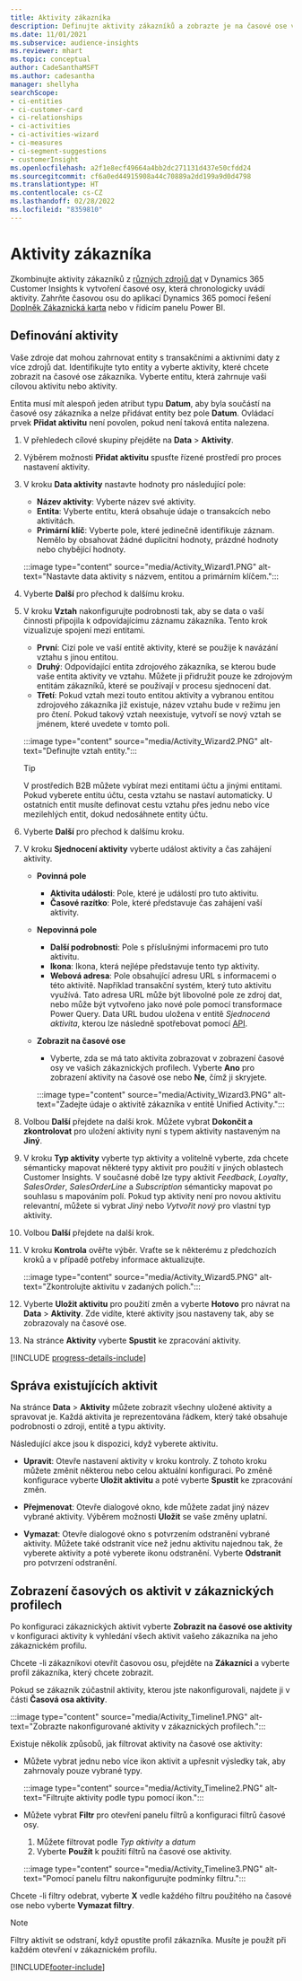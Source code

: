 ```yaml
---
title: Aktivity zákazníka
description: Definujte aktivity zákazníků a zobrazte je na časové ose v zákaznických profilech.
ms.date: 11/01/2021
ms.subservice: audience-insights
ms.reviewer: mhart
ms.topic: conceptual
author: CadeSanthaMSFT
ms.author: cadesantha
manager: shellyha
searchScope:
- ci-entities
- ci-customer-card
- ci-relationships
- ci-activities
- ci-activities-wizard
- ci-measures
- ci-segment-suggestions
- customerInsight
ms.openlocfilehash: a2f1e8ecf49664a4bb2dc271131d437e50cfdd24
ms.sourcegitcommit: cf6a0ed44915908a44c70889a2dd199a9d0d4798
ms.translationtype: HT
ms.contentlocale: cs-CZ
ms.lasthandoff: 02/28/2022
ms.locfileid: "8359810"
---
```

# <a name="customer-activities"></a>Aktivity zákazníka

Zkombinujte aktivity zákazníků z [různých zdrojů dat](data-sources.md) v Dynamics 365 Customer Insights k vytvoření časové osy, která chronologicky uvádí aktivity. Zahrňte časovou osu do aplikací Dynamics 365 pomocí řešení [Doplněk Zákaznická karta](customer-card-add-in.md) nebo v řídicím panelu Power BI.

## <a name="define-an-activity"></a>Definování aktivity

Vaše zdroje dat mohou zahrnovat entity s transakčními a aktivními daty z více zdrojů dat. Identifikujte tyto entity a vyberte aktivity, které chcete zobrazit na časové ose zákazníka. Vyberte entitu, která zahrnuje vaši cílovou aktivitu nebo aktivity.

Entita musí mít alespoň jeden atribut typu **Datum**, aby byla součástí na časové osy zákazníka a nelze přidávat entity bez pole **Datum**. Ovládací prvek **Přidat aktivitu** není povolen, pokud není taková entita nalezena.

1. V přehledech cílové skupiny přejděte na **Data** > **Aktivity**.

1. Výběrem možnosti **Přidat aktivitu** spusťte řízené prostředí pro proces nastavení aktivity.

1. V kroku **Data aktivity** nastavte hodnoty pro následující pole:

   - **Název aktivity**: Vyberte název své aktivity.
   - **Entita**: Vyberte entitu, která obsahuje údaje o transakcích nebo aktivitách.
   - **Primární klíč**: Vyberte pole, které jedinečně identifikuje záznam. Nemělo by obsahovat žádné duplicitní hodnoty, prázdné hodnoty nebo chybějící hodnoty.

   :::image type="content" source="media/Activity_Wizard1.PNG" alt-text="Nastavte data aktivity s názvem, entitou a primárním klíčem.":::

1. Vyberte **Další** pro přechod k dalšímu kroku.

1. V kroku **Vztah** nakonfigurujte podrobnosti tak, aby se data o vaší činnosti připojila k odpovídajícímu záznamu zákazníka. Tento krok vizualizuje spojení mezi entitami.  

   - **První**: Cizí pole ve vaší entitě aktivity, které se použije k navázání vztahu s jinou entitou.
   - **Druhý**: Odpovídající entita zdrojového zákazníka, se kterou bude vaše entita aktivity ve vztahu. Můžete ji přidružit pouze ke zdrojovým entitám zákazníků, které se používají v procesu sjednocení dat.
   - **Třetí**: Pokud vztah mezi touto entitou aktivity a vybranou entitou zdrojového zákazníka již existuje, název vztahu bude v režimu jen pro čtení. Pokud takový vztah neexistuje, vytvoří se nový vztah se jménem, které uvedete v tomto poli.

   :::image type="content" source="media/Activity_Wizard2.PNG" alt-text="Definujte vztah entity.":::

   > [!TIP]
   > V prostředích B2B můžete vybírat mezi entitami účtu a jinými entitami. Pokud vyberete entitu účtu, cesta vztahu se nastaví automaticky. U ostatních entit musíte definovat cestu vztahu přes jednu nebo více mezilehlých entit, dokud nedosáhnete entity účtu.

1. Vyberte **Další** pro přechod k dalšímu kroku. 

1. V kroku **Sjednocení aktivity** vyberte událost aktivity a čas zahájení aktivity. 
   - **Povinná pole**
      - **Aktivita události**: Pole, které je událostí pro tuto aktivitu.
      - **Časové razítko**: Pole, které představuje čas zahájení vaší aktivity.

   - **Nepovinná pole**
      - **Další podrobnosti**: Pole s příslušnými informacemi pro tuto aktivitu.
      - **Ikona**: Ikona, která nejlépe představuje tento typ aktivity.
      - **Webová adresa**: Pole obsahující adresu URL s informacemi o této aktivitě. Například transakční systém, který tuto aktivitu využívá. Tato adresa URL může být libovolné pole ze zdroj dat, nebo může být vytvořeno jako nové pole pomocí transformace Power Query. Data URL budou uložena v entitě *Sjednocená aktivita*, kterou lze následně spotřebovat pomocí [API](apis.md).

   - **Zobrazit na časové ose**
      - Vyberte, zda se má tato aktivita zobrazovat v zobrazení časové osy ve vašich zákaznických profilech. Vyberte **Ano** pro zobrazení aktivity na časové ose nebo **Ne**, čímž ji skryjete.

      :::image type="content" source="media/Activity_Wizard3.PNG" alt-text="Zadejte údaje o aktivitě zákazníka v entitě Unified Activity.":::

1. Volbou **Další** přejdete na další krok. Můžete vybrat **Dokončit a zkontrolovat** pro uložení aktivity nyní s typem aktivity nastaveným na **Jiný**. 

1. V kroku **Typ aktivity** vyberte typ aktivity a volitelně vyberte, zda chcete sémanticky mapovat některé typy aktivit pro použití v jiných oblastech Customer Insights. V současné době lze typy aktivit *Feedback*, *Loyalty*, *SalesOrder*, *SalesOrderLine* a *Subscription* sémanticky mapovat po souhlasu s mapováním polí. Pokud typ aktivity není pro novou aktivitu relevantní, můžete si vybrat *Jiný* nebo *Vytvořit nový* pro vlastní typ aktivity.

1. Volbou **Další** přejdete na další krok. 

1. V kroku **Kontrola** ověřte výběr. Vraťte se k některému z předchozích kroků a v případě potřeby informace aktualizujte.

   :::image type="content" source="media/Activity_Wizard5.PNG" alt-text="Zkontrolujte aktivitu v zadaných polích.":::
   
1. Vyberte **Uložit aktivitu** pro použití změn a vyberte **Hotovo** pro návrat na **Data** > **Aktivity**. Zde vidíte, které aktivity jsou nastaveny tak, aby se zobrazovaly na časové ose. 

1. Na stránce **Aktivity** vyberte **Spustit** ke zpracování aktivity. 

[!INCLUDE [progress-details-include](../includes/progress-details-pane.md)]

## <a name="manage-existing-activities"></a>Správa existujících aktivit

Na stránce **Data** > **Aktivity** můžete zobrazit všechny uložené aktivity a spravovat je. Každá aktivita je reprezentována řádkem, který také obsahuje podrobnosti o zdroji, entitě a typu aktivity.

Následující akce jsou k dispozici, když vyberete aktivitu. 

- **Upravit**: Otevře nastavení aktivity v kroku kontroly. Z tohoto kroku můžete změnit některou nebo celou aktuální konfiguraci. Po změně konfigurace vyberte **Uložit aktivitu** a poté vyberte **Spustit** ke zpracování změn.

- **Přejmenovat**: Otevře dialogové okno, kde můžete zadat jiný název vybrané aktivity. Výběrem možnosti **Uložit** se vaše změny uplatní.

- **Vymazat**: Otevře dialogové okno s potvrzením odstranění vybrané aktivity. Můžete také odstranit více než jednu aktivitu najednou tak, že vyberete aktivity a poté vyberete ikonu odstranění. Vyberte **Odstranit** pro potvrzení odstranění.

## <a name="view-activity-timelines-on-customer-profiles"></a>Zobrazení časových os aktivit v zákaznických profilech

Po konfiguraci zákaznických aktivit vyberte **Zobrazit na časové ose aktivity** v konfiguraci aktivity k vyhledání všech aktivit vašeho zákazníka na jeho zákaznickém profilu.

Chcete -li zákazníkovi otevřít časovou osu, přejděte na **Zákazníci** a vyberte profil zákazníka, který chcete zobrazit.

Pokud se zákazník zúčastnil aktivity, kterou jste nakonfigurovali, najdete ji v části **Časová osa aktivity**.

:::image type="content" source="media/Activity_Timeline1.PNG" alt-text="Zobrazte nakonfigurované aktivity v zákaznických profilech.":::

Existuje několik způsobů, jak filtrovat aktivity na časové ose aktivity:

- Můžete vybrat jednu nebo více ikon aktivit a upřesnit výsledky tak, aby zahrnovaly pouze vybrané typy.

  :::image type="content" source="media/Activity_Timeline2.PNG" alt-text="Filtrujte aktivity podle typu pomocí ikon.":::

- Můžete vybrat **Filtr** pro otevření panelu filtrů a konfiguraci filtrů časové osy.

   1. Můžete filtrovat podle *Typ aktivity* a *datum*
   1. Vyberte **Použít** k použití filtrů na časové ose aktivity.

   :::image type="content" source="media/Activity_Timeline3.PNG" alt-text="Pomocí panelu filtru nakonfigurujte podmínky filtru.":::

Chcete -li filtry odebrat, vyberte **X** vedle každého filtru použitého na časové ose nebo vyberte **Vymazat filtry**.


> [!NOTE]
> Filtry aktivit se odstraní, když opustíte profil zákazníka. Musíte je použít při každém otevření v zákaznickém profilu.

[!INCLUDE[footer-include](../includes/footer-banner.md)]
